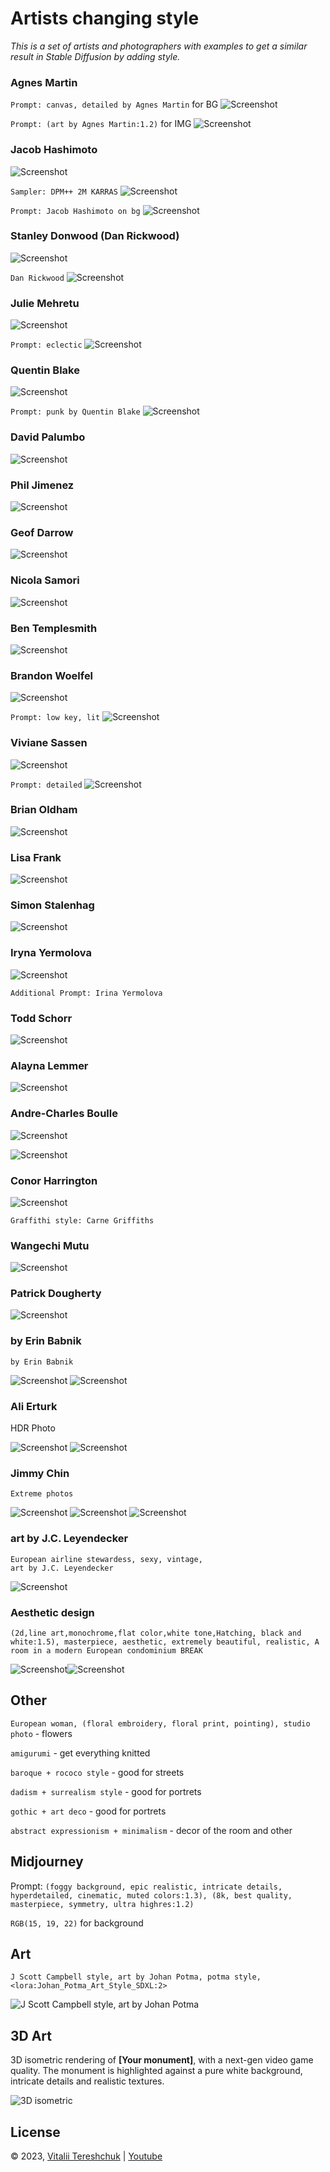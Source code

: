 # Artists changing style

*This is a set of artists and photographers with examples to get a similar result in Stable Diffusion by adding style.*

### Agnes Martin

```Prompt: canvas, detailed by Agnes Martin``` for BG
![Screenshot](images/Agnes-Martin01.jpg)

```Prompt: (art by Agnes Martin:1.2)``` for IMG
![Screenshot](images/Agnes-Martin02.jpg)



### Jacob Hashimoto

![Screenshot](images/Jacob-Hashimoto01.jpg)

```Sampler: DPM++ 2M KARRAS```
![Screenshot](images/Jacob-Hashimoto02.jpg)

```Prompt: Jacob Hashimoto on bg```
![Screenshot](images/Jacob-Hashimoto03.jpg)



### Stanley Donwood (Dan Rickwood)

![Screenshot](images/Stanley-Donwood01.jpg)

```Dan Rickwood```
![Screenshot](images/Stanley-Donwood02.jpg)



### Julie Mehretu

![Screenshot](images/Julie-Mehretu01.jpg)

```Prompt: eclectic```
![Screenshot](images/Julie-Mehretu02.jpg)



### Quentin Blake

![Screenshot](images/Quentin-Blake01.jpg)

```Prompt: punk by Quentin Blake```
![Screenshot](images/Quentin-Blake02.jpg)



### David Palumbo

![Screenshot](images/David-Palumbo01.jpg)



### Phil Jimenez

![Screenshot](images/Phil-Jimenez01.jpg)



### Geof Darrow

![Screenshot](images/Geof-Darrow01.jpg)



### Nicola Samori

![Screenshot](images/Nicola-Samori01.jpg)



### Ben Templesmith

![Screenshot](images/Ben-Templesmith01.jpg)



### Brandon Woelfel

![Screenshot](images/Brandon-Woelfel01.jpg)

```Prompt: low key, lit```
![Screenshot](images/Brandon-Woelfel02.jpg)



### Viviane Sassen

![Screenshot](images/Viviane-Sassen01.jpg)

```Prompt: detailed```
![Screenshot](images/Viviane-Sassen02.jpg)



### Brian Oldham

![Screenshot](images/Brian-Oldham01.jpg)



### Lisa Frank

![Screenshot](images/Lisa-Frank01.jpg)



### Simon Stalenhag

![Screenshot](images/Simon-Stalenhag01.jpg)



### Iryna Yermolova

![Screenshot](images/Iryna-Yermolova01.jpg)

```Additional Prompt: Irina Yermolova```



### Todd Schorr

![Screenshot](images/Todd-Schorr01.jpg)



### Alayna Lemmer

![Screenshot](images/Alayna-Lemmer01.jpg)



### Andre-Charles Boulle

![Screenshot](images/Andre-Charles-Boulle01.jpg)

![Screenshot](images/Andre-Charles-Boulle02.jpg)



### Conor Harrington

![Screenshot](images/Conor-Harrington01.jpg)

``` Graffithi style: Carne Griffiths ```



### Wangechi Mutu

![Screenshot](images/Wangechi-Mutu01.jpg)



### Patrick Dougherty
![Screenshot](images/Patrick-Dougherty01.jpg)


### by Erin Babnik

```by Erin Babnik```

![Screenshot](images/by-Erin-Babnik01.jpg) ![Screenshot](images/by-Erin-Babnik02.jpg)


### Ali Erturk

HDR Photo

![Screenshot](images/Ali-Erturk01.jpg) ![Screenshot](images/Ali-Erturk02.jpg)

### Jimmy Chin

```Extreme photos```

![Screenshot](images/Jimmy-Chin01.jpg) ![Screenshot](images/Jimmy-Chin02.jpg) ![Screenshot](images/Jimmy-Chin03.jpg)


### art by J.C. Leyendecker

```
European airline stewardess, sexy, vintage, 
art by J.C. Leyendecker
```

![Screenshot](images/J_Scott_Campbell_Johan_Potma.jpg)

### Aesthetic design

```
(2d,line art,monochrome,flat color,white tone,Hatching, black and white:1.5), masterpiece, aesthetic, extremely beautiful, realistic, A room in a modern European condominium BREAK
```

![Screenshot](images/aesthetic_design01.jpg)![Screenshot](images/aesthetic_design02.jpg) 

## Other

```European woman, (floral embroidery, floral print, pointing), studio photo``` - flowers

```amigurumi``` - get everything knitted

```baroque + rococo style``` - good for streets

```dadism + surrealism style``` - good for portrets

```gothic + art deco``` - good for portrets

```abstract expressionism + minimalism``` - decor of the room and other

## Midjourney

Prompt: ```(foggy background, epic realistic, intricate details, hyperdetailed, cinematic, muted colors:1.3), (8k, best quality, masterpiece, symmetry, ultra highres:1.2)```

```RGB(15, 19, 22)``` for background


## Art

```
J Scott Campbell style, art by Johan Potma, potma style, <lora:Johan_Potma_Art_Style_SDXL:2>
```
![J Scott Campbell style, art by Johan Potma](images/J_Scott_Campbell_Johan_Potma.jpg)


## 3D Art

3D isometric rendering of **[Your monument]**, with a next-gen video game quality. The monument is highlighted against a pure white background, intricate details and realistic textures.

![3D isometric](images/3d_isometric.jpg)


## License

&copy; 2023, [Vitalii Tereshchuk][home] | [Youtube][youtube]
<br />


[home]: http://dotoca.net

[paypal]: https://paypal.me/xvoland

[youtube]: https://youtube.com/@xvoland

[instagram]: https://www.instagram.com/xvoland/
